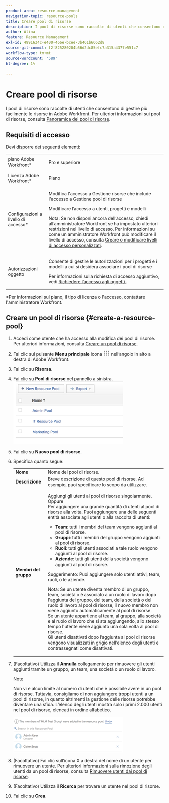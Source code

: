 ```yaml
---
product-area: resource-management
navigation-topic: resource-pools
title: Creare pool di risorse
description: I pool di risorse sono raccolte di utenti che consentono di gestire più facilmente le risorse in Adobe Workfront. Per ulteriori informazioni sui pool di risorse, consulta Panoramica sui pool di risorse .
author: Alina
feature: Resource Management
exl-id: 4991634c-e400-466e-bcee-3b461b6662d8
source-git-commit: f2f825280204b56d2dc85efc7a315a4377e551c7
workflow-type: tm+mt
source-wordcount: '589'
ht-degree: 1%

---
```


# Creare pool di risorse

I pool di risorse sono raccolte di utenti che consentono di gestire più facilmente le risorse in Adobe Workfront. Per ulteriori informazioni sui pool di risorse, consulta [Panoramica dei pool di risorse](../../../resource-mgmt/resource-planning/resource-pools/work-with-resource-pools.md).

## Requisiti di accesso

Devi disporre dei seguenti elementi:

<table style="table-layout:auto"> 
 <col> 
 <col> 
 <tbody> 
  <tr> 
   <td role="rowheader">piano Adobe Workfront*</td> 
   <td> <p>Pro e superiore</p> </td> 
  </tr> 
  <tr> 
   <td role="rowheader">Licenza Adobe Workfront*</td> 
   <td> <p>Piano </p> </td> 
  </tr> 
  <tr> 
   <td role="rowheader">Configurazioni a livello di accesso*</td> 
   <td> <p>Modifica l'accesso a Gestione risorse che include l'accesso a Gestione pool di risorse</p> <p>Modificare l’accesso a utenti, progetti e modelli</p> <p>Nota: Se non disponi ancora dell’accesso, chiedi all’amministratore Workfront se ha impostato ulteriori restrizioni nel livello di accesso. Per informazioni su come un amministratore Workfront può modificare il livello di accesso, consulta <a href="../../../administration-and-setup/add-users/configure-and-grant-access/create-modify-access-levels.md" class="MCXref xref">Creare o modificare livelli di accesso personalizzati</a>.</p> </td> 
  </tr> 
  <tr data-mc-conditions=""> 
   <td role="rowheader">Autorizzazioni oggetto</td> 
   <td> <p>Consente di gestire le autorizzazioni per i progetti e i modelli a cui si desidera associare i pool di risorse</p> <p>Per informazioni sulla richiesta di accesso aggiuntivo, vedi <a href="../../../workfront-basics/grant-and-request-access-to-objects/request-access.md" class="MCXref xref">Richiedere l’accesso agli oggetti </a>.</p> </td> 
  </tr> 
 </tbody> 
</table>

&#42;Per informazioni sul piano, il tipo di licenza o l&#39;accesso, contattare l&#39;amministratore Workfront.

## Creare un pool di risorse {#create-a-resource-pool}

1. Accedi come utente che ha accesso alla modifica dei pool di risorse.\
   Per ulteriori informazioni, consulta [Creare un pool di risorse](#create-a-resource-pool).

1. Fai clic sul pulsante **Menu principale** icona ![](assets/main-menu-icon.png) nell’angolo in alto a destra di Adobe Workfront.

1. Fai clic su **Risorsa**.
1. Fai clic su **Pool di risorse** nel pannello a sinistra.\
   ![resource_pool_tab.png](assets/resource-pools-tab-350x198.png)

1. Fai clic su **Nuovo pool di risorse**.
1. Specifica quanto segue:

   <table style="table-layout:auto">
    <col>
    <col>
    <tbody>
     <tr>
      <td role="rowheader"><strong>Nome</strong></td>
      <td>Nome del pool di risorse.</td>
     </tr>
     <tr>
      <td role="rowheader"><strong>Descrizione</strong></td>
      <td>Breve descrizione di questo pool di risorse. Ad esempio, puoi specificare lo scopo da utilizzare.</td>
     </tr>
     <tr>
      <td role="rowheader"><strong>Membri del gruppo</strong></td>
      <td><p> Aggiungi gli utenti al pool di risorse singolarmente.<br>Oppure <br>Per aggiungere una grande quantità di utenti al pool di risorse alla volta. Puoi aggiungere una delle seguenti entità associate agli utenti o alla raccolta di utenti:
        <ul>
         <li><strong>Team</strong>: tutti i membri del team vengono aggiunti al pool di risorse.</li>
         <li><strong>Gruppi</strong>: tutti i membri del gruppo vengono aggiunti al pool di risorse.</li>
         <li><strong>Ruoli</strong>: tutti gli utenti associati a tale ruolo vengono aggiunti al pool di risorse.</li>
         <li><strong>Aziende</strong>: tutti gli utenti della società vengono aggiunti al pool di risorse.</li>
        </ul><p>Suggerimento: Puoi aggiungere solo utenti attivi, team, <span>ruoli,</span> o le aziende.</p><p>Nota: Se un utente diventa membro di un gruppo, team, società o è associato a un ruolo di lavoro dopo l'aggiunta del gruppo, del team, della società o del ruolo di lavoro al pool di risorse, il nuovo membro non viene aggiunto automaticamente al pool di risorse. <br>Se un utente appartiene al team, al gruppo, alla società e al ruolo di lavoro che si sta aggiungendo, allo stesso tempo l'utente viene aggiunto una sola volta al pool di risorse.<br>Gli utenti disattivati dopo l’aggiunta al pool di risorse vengono visualizzati in grigio nell’elenco degli utenti e contrassegnati come disattivati.</p></p></td>
     </tr>
    </tbody>
   </table>

1. (Facoltativo) Utilizza il **Annulla** collegamento per rimuovere gli utenti aggiunti tramite un gruppo, un team, una società o un ruolo di lavoro.

   >[!NOTE]
   >
   >Non vi è alcun limite al numero di utenti che è possibile avere in un pool di risorse. Tuttavia, consigliamo di non aggiungere troppi utenti a un pool di risorse, in quanto altrimenti la gestione delle risorse potrebbe diventare una sfida. L’elenco degli utenti mostra solo i primi 2.000 utenti nel pool di risorse, elencati in ordine alfabetico.

   ![Pool_risorse_NUOVO__UNDO_button_for_teams_groups_etc.png](assets/resource-pools-new---undo-button-for-teams-groups-etc-350x113.png)

1. (Facoltativo) Fai clic sull’icona X a destra del nome di un utente per rimuovere un utente. Per ulteriori informazioni sulla rimozione degli utenti da un pool di risorse, consulta [Rimuovere utenti dai pool di risorse](../../../resource-mgmt/resource-planning/resource-pools/remove-users-from-resource-pool.md).
1. (Facoltativo) Utilizza il **Ricerca** per trovare un utente nel pool di risorse.
1. Fai clic su **Crea**.
